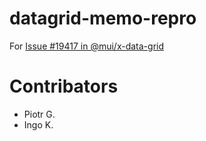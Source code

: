 # datagrid-memo-repro

For [Issue #19417 in @mui/x-data-grid](https://github.com/mui/mui-x/issues/19417)

# Contribators

- Piotr G.
- Ingo K.
